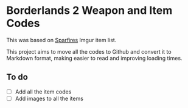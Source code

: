 # Borderlands 2 Weapon and Item Codes

This was based on [Sparfires](https://imgur.com/user/sparfires) Imgur item list.

This project aims to move all the codes to Github and convert it to Markdown format, making easier to read and improving loading times.

## To do

- [ ] Add all the item codes
- [ ] Add images to all the items